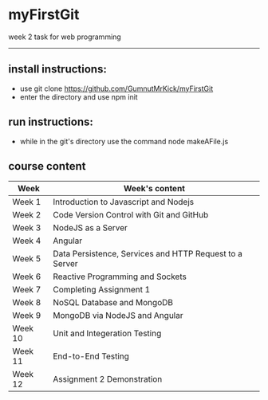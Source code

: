 # myFirstGit
week 2 task for web programming

***
## install instructions:
- use git clone https://github.com/GumnutMrKick/myFirstGit
- enter the directory and use npm init

## run instructions:
- while in the git's directory use the command node makeAFile.js

## course content
Week | Week's content
--------------|--------------
Week 1 | Introduction to Javascript and Nodejs
Week 2 | Code Version Control with Git and GitHub
Week 3 | NodeJS as a Server
Week 4 | Angular
Week 5 | Data Persistence, Services and HTTP Request to a Server
Week 6 | Reactive Programming and Sockets
Week 7 | Completing Assignment 1
Week 8 | NoSQL Database and MongoDB
Week 9 | MongoDB via NodeJS and Angular
Week 10 | Unit and Integeration Testing
Week 11 | End-to-End Testing
Week 12 | Assignment 2 Demonstration
